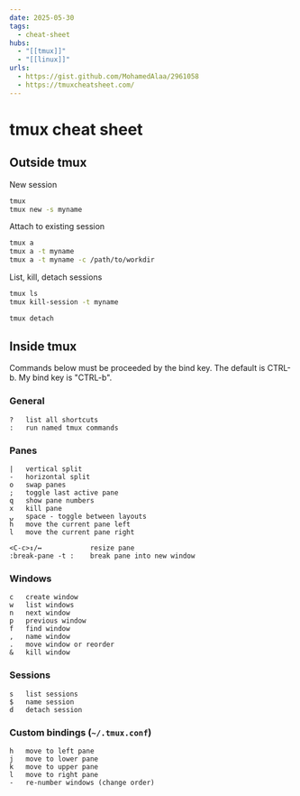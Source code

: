 ```yaml
---
date: 2025-05-30
tags:
  - cheat-sheet
hubs:
  - "[[tmux]]"
  - "[[linux]]"
urls:
  - https://gist.github.com/MohamedAlaa/2961058
  - https://tmuxcheatsheet.com/
---
```


# tmux cheat sheet

## Outside tmux

New session

```bash
tmux
tmux new -s myname
```

Attach to existing session

```bash
tmux a
tmux a -t myname
tmux a -t myname -c /path/to/workdir
```

List, kill, detach sessions

```bash
tmux ls
tmux kill-session -t myname

tmux detach
```

## Inside tmux

Commands below must be proceeded by the bind key. The default is CTRL-b. My bind
key is "CTRL-b".

### General

```
?   list all shortcuts
:   run named tmux commands
```

### Panes

```
|   vertical split
-   horizontal split
o   swap panes
;   toggle last active pane
q   show pane numbers
x   kill pane
⍽   space - toggle between layouts
h   move the current pane left
l   move the current pane right

<C-c>↕/↔            resize pane
:break-pane -t :    break pane into new window
```

### Windows

```
c   create window
w   list windows
n   next window
p   previous window
f   find window
,   name window
.   move window or reorder
&   kill window
```

### Sessions

```
s   list sessions
$   name session
d   detach session
```

### Custom bindings (`~/.tmux.conf`)

```
h   move to left pane
j   move to lower pane
k   move to upper pane
l   move to right pane
-   re-number windows (change order)
```

